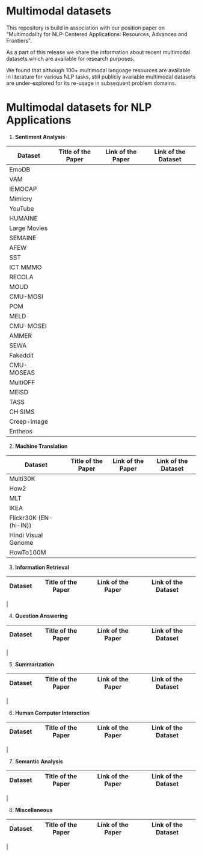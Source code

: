 # Multimodal datasets

This repository is build in association with our position paper on "Multimodality for NLP-Centered Applications: Resources, Advances and
Frontiers".

As a part of this release we share the information about recent multimodal datasets which are available for research purposes.

We found that although 100+ multimodal language resources are available in literature for various NLP tasks, still publicly available multimodal datasets are under-explored for its re-usage in subsequent problem domains.

# Multimodal datasets for NLP Applications

1. **Sentiment Analysis**

| **Dataset**       | **Title of the Paper** | **Link of the Paper** | **Link of the Dataset** |
| ----------------- | ---------------------- |---------------------- |------------------------ |
| EmoDB|||| 
| VAM ||||
| IEMOCAP||||
| Mimicry||||
| YouTube||||
| HUMAINE||||
| Large Movies||||
| SEMAINE||||
| AFEW||||
| SST||||
| ICT MMMO||||
| RECOLA||||
| MOUD||||
| CMU-MOSI||||
| POM||||
| MELD||||
| CMU-MOSEI||||
| AMMER||||
| SEWA||||
| Fakeddit||||
| CMU-MOSEAS||||
| MultiOFF||||
| MEISD||||
| TASS||||
| CH SIMS||||
| Creep-Image||||
| Entheos||||
 

2. **Machine Translation**

| **Dataset**       | **Title of the Paper** | **Link of the Paper** | **Link of the Dataset** |
| ----------------- | ---------------------- |---------------------- |------------------------ |
| Multi30K||||
| How2||||
| MLT ||||
| IKEA ||||
| Flickr30K (EN- (hi-IN)) ||||
| Hindi Visual Genome ||||
| HowTo100M ||||


3. **Information Retrieval**

| **Dataset**       | **Title of the Paper** | **Link of the Paper** | **Link of the Dataset** |
| ----------------- | ---------------------- |---------------------- |------------------------ |
| 

4. **Question Answering**

| **Dataset**       | **Title of the Paper** | **Link of the Paper** | **Link of the Dataset** |
| ----------------- | ---------------------- |---------------------- |------------------------ |
| 

5. **Summarization**

| **Dataset**       | **Title of the Paper** | **Link of the Paper** | **Link of the Dataset** |
| ----------------- | ---------------------- |---------------------- |------------------------ |
| 

6. **Human Computer Interaction**

| **Dataset**       | **Title of the Paper** | **Link of the Paper** | **Link of the Dataset** |
| ----------------- | ---------------------- |---------------------- |------------------------ |
| 

7. **Semantic Analysis**

| **Dataset**       | **Title of the Paper** | **Link of the Paper** | **Link of the Dataset** |
| ----------------- | ---------------------- |---------------------- |------------------------ |
| 

8. **Miscellaneous**

| **Dataset**       | **Title of the Paper** | **Link of the Paper** | **Link of the Dataset** |
| ----------------- | ---------------------- |---------------------- |------------------------ |
| 
